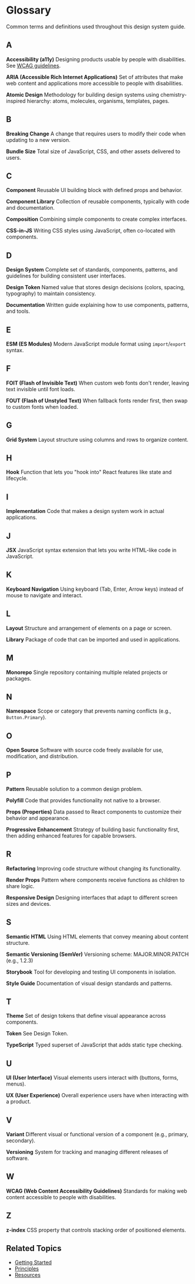 # Glossary

Common terms and definitions used throughout this design system guide.

## A

**Accessibility (a11y)**
Designing products usable by people with disabilities. See [WCAG guidelines](https://www.w3.org/WAI/WCAG21/quickref/).

**ARIA (Accessible Rich Internet Applications)**
Set of attributes that make web content and applications more accessible to people with disabilities.

**Atomic Design**
Methodology for building design systems using chemistry-inspired hierarchy: atoms, molecules, organisms, templates, pages.

## B

**Breaking Change**
A change that requires users to modify their code when updating to a new version.

**Bundle Size**
Total size of JavaScript, CSS, and other assets delivered to users.

## C

**Component**
Reusable UI building block with defined props and behavior.

**Component Library**
Collection of reusable components, typically with code and documentation.

**Composition**
Combining simple components to create complex interfaces.

**CSS-in-JS**
Writing CSS styles using JavaScript, often co-located with components.

## D

**Design System**
Complete set of standards, components, patterns, and guidelines for building consistent user interfaces.

**Design Token**
Named value that stores design decisions (colors, spacing, typography) to maintain consistency.

**Documentation**
Written guide explaining how to use components, patterns, and tools.

## E

**ESM (ES Modules)**
Modern JavaScript module format using `import`/`export` syntax.

## F

**FOIT (Flash of Invisible Text)**
When custom web fonts don't render, leaving text invisible until font loads.

**FOUT (Flash of Unstyled Text)**
When fallback fonts render first, then swap to custom fonts when loaded.

## G

**Grid System**
Layout structure using columns and rows to organize content.

## H

**Hook**
Function that lets you "hook into" React features like state and lifecycle.

## I

**Implementation**
Code that makes a design system work in actual applications.

## J

**JSX**
JavaScript syntax extension that lets you write HTML-like code in JavaScript.

## K

**Keyboard Navigation**
Using keyboard (Tab, Enter, Arrow keys) instead of mouse to navigate and interact.

## L

**Layout**
Structure and arrangement of elements on a page or screen.

**Library**
Package of code that can be imported and used in applications.

## M

**Monorepo**
Single repository containing multiple related projects or packages.

## N

**Namespace**
Scope or category that prevents naming conflicts (e.g., `Button.Primary`).

## O

**Open Source**
Software with source code freely available for use, modification, and distribution.

## P

**Pattern**
Reusable solution to a common design problem.

**Polyfill**
Code that provides functionality not native to a browser.

**Props (Properties)**
Data passed to React components to customize their behavior and appearance.

**Progressive Enhancement**
Strategy of building basic functionality first, then adding enhanced features for capable browsers.

## R

**Refactoring**
Improving code structure without changing its functionality.

**Render Props**
Pattern where components receive functions as children to share logic.

**Responsive Design**
Designing interfaces that adapt to different screen sizes and devices.

## S

**Semantic HTML**
Using HTML elements that convey meaning about content structure.

**Semantic Versioning (SemVer)**
Versioning scheme: MAJOR.MINOR.PATCH (e.g., 1.2.3)

**Storybook**
Tool for developing and testing UI components in isolation.

**Style Guide**
Documentation of visual design standards and patterns.

## T

**Theme**
Set of design tokens that define visual appearance across components.

**Token**
See Design Token.

**TypeScript**
Typed superset of JavaScript that adds static type checking.

## U

**UI (User Interface)**
Visual elements users interact with (buttons, forms, menus).

**UX (User Experience)**
Overall experience users have when interacting with a product.

## V

**Variant**
Different visual or functional version of a component (e.g., primary, secondary).

**Versioning**
System for tracking and managing different releases of software.

## W

**WCAG (Web Content Accessibility Guidelines)**
Standards for making web content accessible to people with disabilities.

## Z

**z-index**
CSS property that controls stacking order of positioned elements.

## Related Topics

- [Getting Started](getting-started.md)
- [Principles](principles.md)
- [Resources](resources.md)
